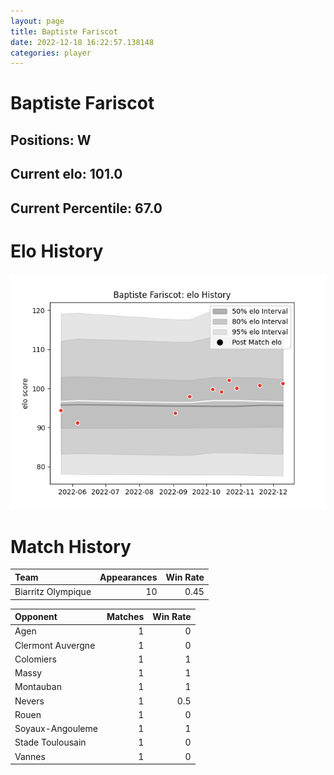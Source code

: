 ```yaml
---  
layout: page  
title: Baptiste Fariscot  
date: 2022-12-18 16:22:57.138148  
categories: player  
---
```

# Baptiste Fariscot

## Positions: W

## Current elo: 101.0

## Current Percentile: 67.0

# Elo History


![elo history](history_BaptisteFariscot.png)
# Match History


| Team               |   Appearances |   Win Rate |
|:-------------------|--------------:|-----------:|
| Biarritz Olympique |            10 |       0.45 |

| Opponent          |   Matches |   Win Rate |
|:------------------|----------:|-----------:|
| Agen              |         1 |        0   |
| Clermont Auvergne |         1 |        0   |
| Colomiers         |         1 |        1   |
| Massy             |         1 |        1   |
| Montauban         |         1 |        1   |
| Nevers            |         1 |        0.5 |
| Rouen             |         1 |        0   |
| Soyaux-Angouleme  |         1 |        1   |
| Stade Toulousain  |         1 |        0   |
| Vannes            |         1 |        0   |